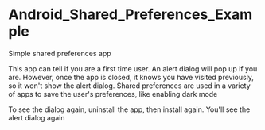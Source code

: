 # Android_Shared_Preferences_Example
Simple shared preferences app 

This app can tell if you are a first time user. An alert dialog will pop up if you are.
However, once the app is closed, it knows you have visited previously, so it won't show the alert dialog.
Shared preferences are used in a variety of apps to save the user's preferences, like enabling dark mode

To see the dialog again, uninstall the app, then install again. You'll see the alert dialog again
